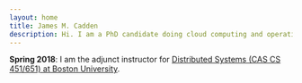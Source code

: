 ```yaml
---
layout: home
title: James M. Cadden 
description: Hi. I am a PhD candidate doing cloud computing and operating system research at Boston University.
---
```


**Spring 2018**: I am the adjunct instructor for [Distributed Systems (CAS CS 451/651) at Boston University](cs451).

